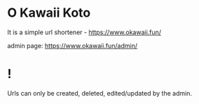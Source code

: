 # O Kawaii Koto
It is a simple url shortener - https://www.okawaii.fun/

admin page:
https://www.okawaii.fun/admin/ 

# ! 
Urls can only be created, deleted, edited/updated by the admin.

